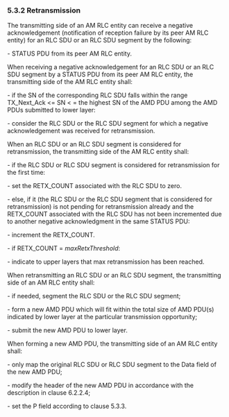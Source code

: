 ### 5.3.2 Retransmission

The transmitting side of an AM RLC entity can receive a negative
acknowledgement (notification of reception failure by its peer AM RLC
entity) for an RLC SDU or an RLC SDU segment by the following:

\- STATUS PDU from its peer AM RLC entity.

When receiving a negative acknowledgement for an RLC SDU or an RLC SDU
segment by a STATUS PDU from its peer AM RLC entity, the transmitting
side of the AM RLC entity shall:

\- if the SN of the corresponding RLC SDU falls within the range
TX_Next_Ack \<= SN \< = the highest SN of the AMD PDU among the AMD PDUs
submitted to lower layer:

\- consider the RLC SDU or the RLC SDU segment for which a negative
acknowledgement was received for retransmission.

When an RLC SDU or an RLC SDU segment is considered for retransmission,
the transmitting side of the AM RLC entity shall:

\- if the RLC SDU or RLC SDU segment is considered for retransmission
for the first time:

\- set the RETX_COUNT associated with the RLC SDU to zero.

\- else, if it (the RLC SDU or the RLC SDU segment that is considered
for retransmission) is not pending for retransmission already and the
RETX_COUNT associated with the RLC SDU has not been incremented due to
another negative acknowledgment in the same STATUS PDU:

\- increment the RETX_COUNT.

\- if RETX_COUNT = *maxRetxThreshold*:

\- indicate to upper layers that max retransmission has been reached.

When retransmitting an RLC SDU or an RLC SDU segment, the transmitting
side of an AM RLC entity shall:

\- if needed, segment the RLC SDU or the RLC SDU segment;

\- form a new AMD PDU which will fit within the total size of AMD PDU(s)
indicated by lower layer at the particular transmission opportunity;

\- submit the new AMD PDU to lower layer.

When forming a new AMD PDU, the transmitting side of an AM RLC entity
shall:

\- only map the original RLC SDU or RLC SDU segment to the Data field of
the new AMD PDU;

\- modify the header of the new AMD PDU in accordance with the
description in clause 6.2.2.4;

\- set the P field according to clause 5.3.3.